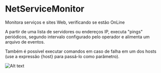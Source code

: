 # NetServiceMonitor

Monitora serviços e sites Web, verificando se estão OnLine
	
A partir de uma lista de servidores ou endereços IP, executa "pings" periódicos, segundo intervalo configurado pelo operador e alimenta um arquivo de eventos.

Também é possível executar comandos em caso de falha em um dos hosts (use a expressão {host} para passá-lo como parâmetro).

![Alt text](https://rodgf.github.io/NetServiceMonitor.png)
